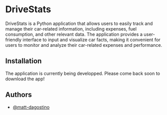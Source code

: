 # DriveStats

DriveStats is a Python application that allows users to easily track and manage their car-related information, including expenses, fuel consumption, and other relevant data. The application provides a user-friendly interface to input and visualize car facts, making it convenient for users to monitor and analyze their car-related expenses and performance.


## Installation

The application is currently being developped. Please come back soon to download the app!
## Authors

- [@matt-dagostino](https://www.github.com/matt-dagostino)


